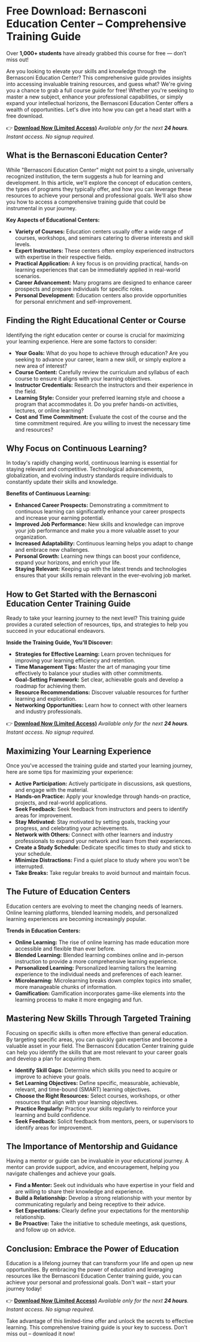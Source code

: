 # Free Download: Bernasconi Education Center – Comprehensive Training Guide

Over **1,000+ students** have already grabbed this course for free — don’t miss out!

Are you looking to elevate your skills and knowledge through the Bernasconi Education Center? This comprehensive guide provides insights into accessing invaluable training resources, and guess what? We're giving you a chance to grab a full course guide for free! Whether you're seeking to master a new subject, enhance your professional capabilities, or simply expand your intellectual horizons, the Bernasconi Education Center offers a wealth of opportunities. Let's dive into how you can get a head start with a free download.

👉 [**Download Now (Limited Access)**](https://udemywork.com/bernasconi-education-center)
_Available only for the next **24 hours**. Instant access. No signup required._

## What is the Bernasconi Education Center?

While "Bernasconi Education Center" might not point to a single, universally recognized institution, the term suggests a hub for learning and development. In this article, we'll explore the concept of education centers, the types of programs they typically offer, and how you can leverage these resources to achieve your personal and professional goals. We'll also show you how to access a comprehensive training guide that could be instrumental in your journey.

**Key Aspects of Educational Centers:**

*   **Variety of Courses:** Education centers usually offer a wide range of courses, workshops, and seminars catering to diverse interests and skill levels.
*   **Expert Instructors:** These centers often employ experienced instructors with expertise in their respective fields.
*   **Practical Application:** A key focus is on providing practical, hands-on learning experiences that can be immediately applied in real-world scenarios.
*   **Career Advancement:** Many programs are designed to enhance career prospects and prepare individuals for specific roles.
*   **Personal Development:** Education centers also provide opportunities for personal enrichment and self-improvement.

## Finding the Right Educational Center or Course

Identifying the right education center or course is crucial for maximizing your learning experience. Here are some factors to consider:

*   **Your Goals:** What do you hope to achieve through education? Are you seeking to advance your career, learn a new skill, or simply explore a new area of interest?
*   **Course Content:** Carefully review the curriculum and syllabus of each course to ensure it aligns with your learning objectives.
*   **Instructor Credentials:** Research the instructors and their experience in the field.
*   **Learning Style:** Consider your preferred learning style and choose a program that accommodates it. Do you prefer hands-on activities, lectures, or online learning?
*   **Cost and Time Commitment:** Evaluate the cost of the course and the time commitment required. Are you willing to invest the necessary time and resources?

## Why Focus on Continuous Learning?

In today's rapidly changing world, continuous learning is essential for staying relevant and competitive. Technological advancements, globalization, and evolving industry standards require individuals to constantly update their skills and knowledge.

**Benefits of Continuous Learning:**

*   **Enhanced Career Prospects:** Demonstrating a commitment to continuous learning can significantly enhance your career prospects and increase your earning potential.
*   **Improved Job Performance:** New skills and knowledge can improve your job performance and make you a more valuable asset to your organization.
*   **Increased Adaptability:** Continuous learning helps you adapt to change and embrace new challenges.
*   **Personal Growth:** Learning new things can boost your confidence, expand your horizons, and enrich your life.
*   **Staying Relevant:** Keeping up with the latest trends and technologies ensures that your skills remain relevant in the ever-evolving job market.

## How to Get Started with the Bernasconi Education Center Training Guide

Ready to take your learning journey to the next level? This training guide provides a curated selection of resources, tips, and strategies to help you succeed in your educational endeavors.

**Inside the Training Guide, You'll Discover:**

*   **Strategies for Effective Learning:** Learn proven techniques for improving your learning efficiency and retention.
*   **Time Management Tips:** Master the art of managing your time effectively to balance your studies with other commitments.
*   **Goal-Setting Framework:** Set clear, achievable goals and develop a roadmap for achieving them.
*   **Resource Recommendations:** Discover valuable resources for further learning and exploration.
*   **Networking Opportunities:** Learn how to connect with other learners and industry professionals.

👉 [**Download Now (Limited Access)**](https://udemywork.com/bernasconi-education-center)
_Available only for the next **24 hours**. Instant access. No signup required._

## Maximizing Your Learning Experience

Once you've accessed the training guide and started your learning journey, here are some tips for maximizing your experience:

*   **Active Participation:** Actively participate in discussions, ask questions, and engage with the material.
*   **Hands-on Practice:** Apply your knowledge through hands-on practice, projects, and real-world applications.
*   **Seek Feedback:** Seek feedback from instructors and peers to identify areas for improvement.
*   **Stay Motivated:** Stay motivated by setting goals, tracking your progress, and celebrating your achievements.
*   **Network with Others:** Connect with other learners and industry professionals to expand your network and learn from their experiences.
*   **Create a Study Schedule:** Dedicate specific times to study and stick to your schedule.
*   **Minimize Distractions:** Find a quiet place to study where you won't be interrupted.
*   **Take Breaks:** Take regular breaks to avoid burnout and maintain focus.

## The Future of Education Centers

Education centers are evolving to meet the changing needs of learners. Online learning platforms, blended learning models, and personalized learning experiences are becoming increasingly popular.

**Trends in Education Centers:**

*   **Online Learning:** The rise of online learning has made education more accessible and flexible than ever before.
*   **Blended Learning:** Blended learning combines online and in-person instruction to provide a more comprehensive learning experience.
*   **Personalized Learning:** Personalized learning tailors the learning experience to the individual needs and preferences of each learner.
*   **Microlearning:** Microlearning breaks down complex topics into smaller, more manageable chunks of information.
*   **Gamification:** Gamification incorporates game-like elements into the learning process to make it more engaging and fun.

## Mastering New Skills Through Targeted Training

Focusing on specific skills is often more effective than general education. By targeting specific areas, you can quickly gain expertise and become a valuable asset in your field. The Bernasconi Education Center training guide can help you identify the skills that are most relevant to your career goals and develop a plan for acquiring them.

*   **Identify Skill Gaps:** Determine which skills you need to acquire or improve to achieve your goals.
*   **Set Learning Objectives:** Define specific, measurable, achievable, relevant, and time-bound (SMART) learning objectives.
*   **Choose the Right Resources:** Select courses, workshops, or other resources that align with your learning objectives.
*   **Practice Regularly:** Practice your skills regularly to reinforce your learning and build confidence.
*   **Seek Feedback:** Solicit feedback from mentors, peers, or supervisors to identify areas for improvement.

## The Importance of Mentorship and Guidance

Having a mentor or guide can be invaluable in your educational journey. A mentor can provide support, advice, and encouragement, helping you navigate challenges and achieve your goals.

*   **Find a Mentor:** Seek out individuals who have expertise in your field and are willing to share their knowledge and experience.
*   **Build a Relationship:** Develop a strong relationship with your mentor by communicating regularly and being receptive to their advice.
*   **Set Expectations:** Clearly define your expectations for the mentorship relationship.
*   **Be Proactive:** Take the initiative to schedule meetings, ask questions, and follow up on advice.

## Conclusion: Embrace the Power of Education

Education is a lifelong journey that can transform your life and open up new opportunities. By embracing the power of education and leveraging resources like the Bernasconi Education Center training guide, you can achieve your personal and professional goals. Don't wait – start your journey today!

👉 [**Download Now (Limited Access)**](https://udemywork.com/bernasconi-education-center)
_Available only for the next **24 hours**. Instant access. No signup required._

Take advantage of this limited-time offer and unlock the secrets to effective learning. This comprehensive training guide is your key to success. Don't miss out – download it now!
